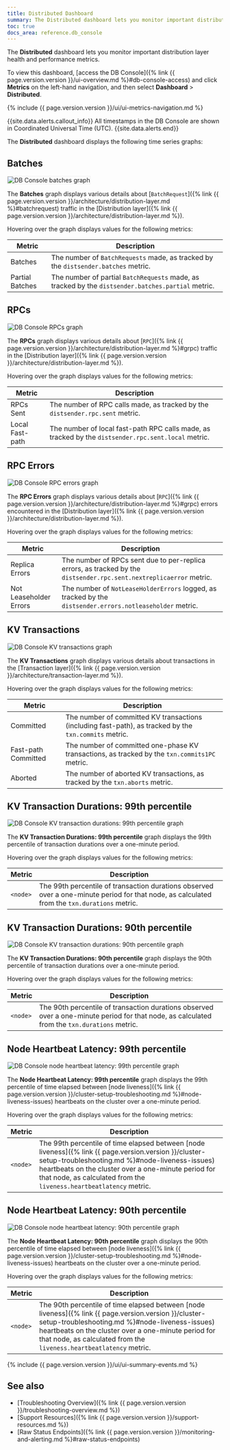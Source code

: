 ```yaml
---
title: Distributed Dashboard
summary: The Distributed dashboard lets you monitor important distribution layer health and performance metrics.
toc: true
docs_area: reference.db_console
---
```


The **Distributed** dashboard lets you monitor important distribution layer health and performance metrics.

To view this dashboard, [access the DB Console]({% link {{ page.version.version }}/ui-overview.md %}#db-console-access) and click **Metrics** on the left-hand navigation, and then select **Dashboard** > **Distributed**.

{% include {{ page.version.version }}/ui/ui-metrics-navigation.md %}

{{site.data.alerts.callout_info}}
All timestamps in the DB Console are shown in Coordinated Universal Time (UTC).
{{site.data.alerts.end}}

The **Distributed** dashboard displays the following time series graphs:

## Batches

<img src="{{ 'images/' | append: page.version.version | append: '/ui_batches.png' | relative_url }}" alt="DB Console batches graph" style="border:1px solid #eee;max-width:100%" />

The **Batches** graph displays various details about [`BatchRequest`]({% link {{ page.version.version }}/architecture/distribution-layer.md %}#batchrequest) traffic in the [Distribution layer]({% link {{ page.version.version }}/architecture/distribution-layer.md %}).

Hovering over the graph displays values for the following metrics:

Metric | Description
--------|----
Batches | The number of `BatchRequests` made, as tracked by the `distsender.batches` metric.
Partial Batches | The number of partial `BatchRequests` made, as tracked by the `distsender.batches.partial` metric.

## RPCs

<img src="{{ 'images/' | append: page.version.version | append: '/ui_rpcs.png' | relative_url }}" alt="DB Console RPCs graph" style="border:1px solid #eee;max-width:100%" />

The **RPCs** graph displays various details about [`RPC`]({% link {{ page.version.version }}/architecture/distribution-layer.md %}#grpc) traffic in the [Distribution layer]({% link {{ page.version.version }}/architecture/distribution-layer.md %}).

Hovering over the graph displays values for the following metrics:

Metric | Description
--------|----
RPCs Sent | The number of RPC calls made, as tracked by the `distsender.rpc.sent` metric.
Local Fast-path | The number of local fast-path RPC calls made, as tracked by the `distsender.rpc.sent.local` metric.

## RPC Errors

<img src="{{ 'images/' | append: page.version.version | append: '/ui_rpc_errors.png' | relative_url }}" alt="DB Console RPC errors graph" style="border:1px solid #eee;max-width:100%" />

The **RPC Errors** graph displays various details about [`RPC`]({% link {{ page.version.version }}/architecture/distribution-layer.md %}#grpc) errors encountered in the [Distribution layer]({% link {{ page.version.version }}/architecture/distribution-layer.md %}).

Hovering over the graph displays values for the following metrics:

Metric | Description
--------|----
Replica Errors | The number of RPCs sent due to per-replica errors, as tracked by the `distsender.rpc.sent.nextreplicaerror` metric.
Not Leaseholder Errors | The number of `NotLeaseHolderErrors` logged, as tracked by the `distsender.errors.notleaseholder` metric.

## KV Transactions

<img src="{{ 'images/' | append: page.version.version | append: '/ui_kv_transactions.png' | relative_url }}" alt="DB Console KV transactions graph" style="border:1px solid #eee;max-width:100%" />

The **KV Transactions** graph displays various details about transactions in the [Transaction layer]({% link {{ page.version.version }}/architecture/transaction-layer.md %}).

Hovering over the graph displays values for the following metrics:

Metric | Description
--------|----
Committed | The number of committed KV transactions (including fast-path), as tracked by the `txn.commits` metric.
Fast-path Committed | The number of committed one-phase KV transactions, as tracked by the `txn.commits1PC` metric.
Aborted | The number of aborted KV transactions, as tracked by the `txn.aborts` metric.

## KV Transaction Durations: 99th percentile

<img src="{{ 'images/' | append: page.version.version | append: '/ui_kv_transactions_99.png' | relative_url }}" alt="DB Console KV transaction durations: 99th percentile graph" style="border:1px solid #eee;max-width:100%" />

The **KV Transaction Durations: 99th percentile** graph displays the 99th percentile of transaction durations over a one-minute period.

Hovering over the graph displays values for the following metrics:

Metric | Description
--------|----
`<node>` | The 99th percentile of transaction durations observed over a one-minute period for that node, as calculated from the `txn.durations` metric.

## KV Transaction Durations: 90th percentile

<img src="{{ 'images/' | append: page.version.version | append: '/ui_kv_transactions_90.png' | relative_url }}" alt="DB Console KV transaction durations: 90th percentile graph" style="border:1px solid #eee;max-width:100%" />

The **KV Transaction Durations: 90th percentile** graph displays the 90th percentile of transaction durations over a one-minute period.

Hovering over the graph displays values for the following metrics:

Metric | Description
--------|----
`<node>` | The 90th percentile of transaction durations observed over a one-minute period for that node, as calculated from the `txn.durations` metric.

## Node Heartbeat Latency: 99th percentile

<img src="{{ 'images/' | append: page.version.version | append: '/ui_node_heartbeat_99.png' | relative_url }}" alt="DB Console node heartbeat latency: 99th percentile graph" style="border:1px solid #eee;max-width:100%" />

The **Node Heartbeat Latency: 99th percentile** graph displays the 99th percentile of time elapsed between [node liveness]({% link {{ page.version.version }}/cluster-setup-troubleshooting.md %}#node-liveness-issues) heartbeats on the cluster over a one-minute period.

Hovering over the graph displays values for the following metrics:

Metric | Description
--------|----
`<node>` | The 99th percentile of time elapsed between [node liveness]({% link {{ page.version.version }}/cluster-setup-troubleshooting.md %}#node-liveness-issues) heartbeats on the cluster over a one-minute period for that node, as calculated from the `liveness.heartbeatlatency` metric.

## Node Heartbeat Latency: 90th percentile

<img src="{{ 'images/' | append: page.version.version | append: '/ui_node_heartbeat_90.png' | relative_url }}" alt="DB Console node heartbeat latency: 90th percentile graph" style="border:1px solid #eee;max-width:100%" />

The **Node Heartbeat Latency: 90th percentile** graph displays the 90th percentile of time elapsed between [node liveness]({% link {{ page.version.version }}/cluster-setup-troubleshooting.md %}#node-liveness-issues) heartbeats on the cluster over a one-minute period.

Hovering over the graph displays values for the following metrics:

Metric | Description
--------|----
`<node>` | The 90th percentile of time elapsed between [node liveness]({% link {{ page.version.version }}/cluster-setup-troubleshooting.md %}#node-liveness-issues) heartbeats on the cluster over a one-minute period for that node, as calculated from the `liveness.heartbeatlatency` metric.

{% include {{ page.version.version }}/ui/ui-summary-events.md %}

## See also

- [Troubleshooting Overview]({% link {{ page.version.version }}/troubleshooting-overview.md %})
- [Support Resources]({% link {{ page.version.version }}/support-resources.md %})
- [Raw Status Endpoints]({% link {{ page.version.version }}/monitoring-and-alerting.md %}#raw-status-endpoints)
